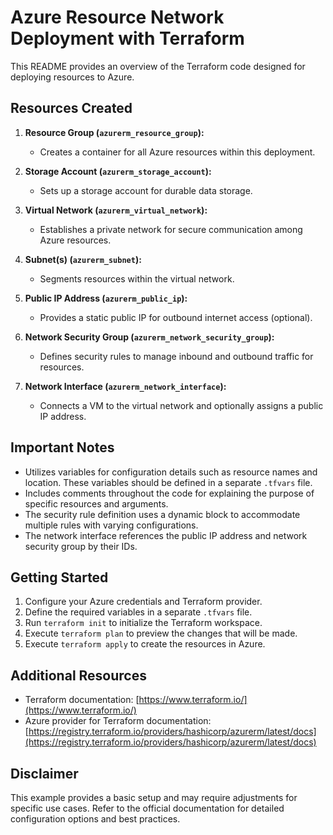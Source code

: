 
# Azure Resource Network Deployment with Terraform

This README provides an overview of the Terraform code designed for deploying resources to Azure.

## Resources Created

1. **Resource Group (`azurerm_resource_group`):** 
    - Creates a container for all Azure resources within this deployment.

2. **Storage Account (`azurerm_storage_account`):** 
    - Sets up a storage account for durable data storage.

3. **Virtual Network (`azurerm_virtual_network`):** 
    - Establishes a private network for secure communication among Azure resources.

4. **Subnet(s) (`azurerm_subnet`):** 
    - Segments resources within the virtual network.

5. **Public IP Address (`azurerm_public_ip`):** 
    - Provides a static public IP for outbound internet access (optional).

6. **Network Security Group (`azurerm_network_security_group`):** 
    - Defines security rules to manage inbound and outbound traffic for resources.

7. **Network Interface (`azurerm_network_interface`):** 
    - Connects a VM to the virtual network and optionally assigns a public IP address.

## Important Notes

- Utilizes variables for configuration details such as resource names and location. These variables should be defined in a separate `.tfvars` file.
- Includes comments throughout the code for explaining the purpose of specific resources and arguments.
- The security rule definition uses a dynamic block to accommodate multiple rules with varying configurations.
- The network interface references the public IP address and network security group by their IDs.

## Getting Started

1. Configure your Azure credentials and Terraform provider.
2. Define the required variables in a separate `.tfvars` file.
3. Run `terraform init` to initialize the Terraform workspace.
4. Execute `terraform plan` to preview the changes that will be made.
5. Execute `terraform apply` to create the resources in Azure.

## Additional Resources

- Terraform documentation: [https://www.terraform.io/](https://www.terraform.io/)
- Azure provider for Terraform documentation: [https://registry.terraform.io/providers/hashicorp/azurerm/latest/docs](https://registry.terraform.io/providers/hashicorp/azurerm/latest/docs)

## Disclaimer

This example provides a basic setup and may require adjustments for specific use cases. Refer to the official documentation for detailed configuration options and best practices.
